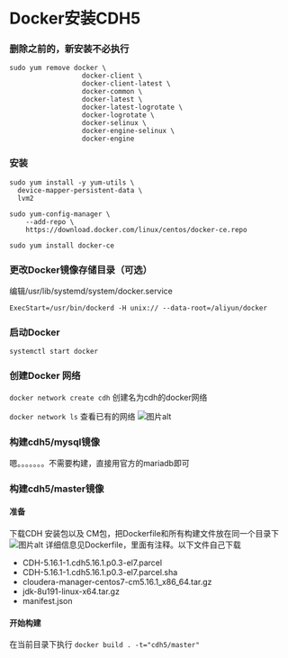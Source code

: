 # Docker安装CDH5
### 删除之前的，新安装不必执行
```
sudo yum remove docker \
                  docker-client \
                  docker-client-latest \
                  docker-common \
                  docker-latest \
                  docker-latest-logrotate \
                  docker-logrotate \
                  docker-selinux \
                  docker-engine-selinux \
                  docker-engine
```
### 安装
```
sudo yum install -y yum-utils \
  device-mapper-persistent-data \
  lvm2

sudo yum-config-manager \
    --add-repo \
    https://download.docker.com/linux/centos/docker-ce.repo

sudo yum install docker-ce
```
### 更改Docker镜像存储目录（可选）
编辑/usr/lib/systemd/system/docker.service

`ExecStart=/usr/bin/dockerd -H unix:// --data-root=/aliyun/docker`

### 启动Docker
`systemctl start docker`

### 创建Docker 网络
`docker network create cdh` 创建名为cdh的docker网络

`docker network ls` 查看已有的网络
![图片alt](https://github.com/fuhaiq/umbrella/blob/master/cdh-docker/img/1.png)

### 构建cdh5/mysql镜像
嗯。。。。。。。不需要构建，直接用官方的mariadb即可

### 构建cdh5/master镜像

#### 准备
下载CDH 安装包以及 CM包，把Dockerfile和所有构建文件放在同一个目录下
![图片alt](https://github.com/fuhaiq/umbrella/blob/master/cdh-docker/img/2.png)
详细信息见Dockerfile，里面有注释。以下文件自己下载
- CDH-5.16.1-1.cdh5.16.1.p0.3-el7.parcel
- CDH-5.16.1-1.cdh5.16.1.p0.3-el7.parcel.sha
- cloudera-manager-centos7-cm5.16.1_x86_64.tar.gz
- jdk-8u191-linux-x64.tar.gz
- manifest.json

#### 开始构建
在当前目录下执行 `docker build . -t="cdh5/master"`
